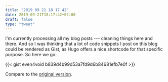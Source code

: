 ```yaml
---
title: "2019 09 21 18 17 42"
date: 2019-09-21T18:17:42+02:00
draft: false
type: "tweet"
---
```

I'm currently processing all my blog posts --- cleaning things here and there. And so I was thinking that a lot of code snippets I post on this blog could be rendered as Gist, as Hugo offers a nice shortcode for that specific purpose. So here we go:

{{< gist even4void b839d4b99d53a7fd9d6b84681efb7e0f >}}

Compare to the [original version](/post/polya-meets-euler/).
